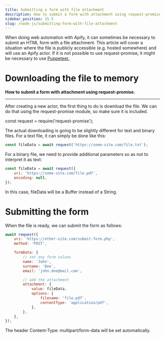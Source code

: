 ```yaml
---
title: Submitting a form with file attachment
description: How to submit a form with attachment using request-promise.
sidebar_position: 15.5
slug: /node-js/submitting-form-with-file-attachment
---
```


When doing web automation with Apify, it can sometimes be necessary to submit an HTML form with a file attachment. This article will cover a situation where the file is publicly accessible (e.g. hosted somewhere) and will use an Apify actor. If it is not possible to use request-promise, it might be necessary to use [Puppeteer.](http://kb.apify.com/actor/submitting-a-form-with-file-attachment-using-puppeteer)

# Downloading the file to memory

**How to submit a form with attachment using request-promise.**

---

After creating a new actor, the first thing to do is download the file. We can do that using the request-promise module, so make sure it is included.

const request = require('request-promise');

The actual downloading is going to be slightly different for text and binary files. For a text file, it can simply be done like this:

```js
const fileData = await request('https://some-site.com/file.txt');
```

For a binary file, we need to provide additional parameters so as not to interpret it as text:

```js
const fileData = await request({
    uri: 'https://some-site.com/file.pdf',
    encoding: null,
});
```

In this case, fileData will be a Buffer instead of a String.

# Submitting the form

When the file is ready, we can submit the form as follows:

```js
await request({
    uri: 'https://other-site.com/submit-form.php',
    method: 'POST',

    formData: {
        // set any form values
        name: 'John',
        surname: 'Doe',
        email: 'john.doe@mail.com',

        // add the attachment
        attachment: {
            value: fileData,
            options: {
                filename: 'file.pdf',
                contentType: 'application/pdf',
            },
        },
    },
});
```

The header Content-Type: multipart/form-data will be set automatically.
